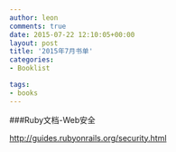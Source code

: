 ```yaml
---
author: leon
comments: true
date: 2015-07-22 12:10:05+00:00
layout: post
title: '2015年7月书单' 
categories:
- Booklist

tags:
- books
---
```


###Ruby文档-Web安全

http://guides.rubyonrails.org/security.html


